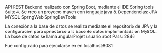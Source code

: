 API REST
Backend realizado con Spring Boot, mediante el IDE Spring tools Suite 4. Se creo un proyecto maven con lenguaje java 8.
Dependencias: 
	JPA
	MYSQL
	SpringWeb
	SpringDevTools
	
La conexión a la base de datos se realiza mediante el repositorio de JPA y la configuracion para cpnectarse a la base de datos implementada en MySQL.
La base de datos se llama angularProjet
usuario :root
Pass: 2846


Fue configurado para ejecutarse en en localhost:8081

